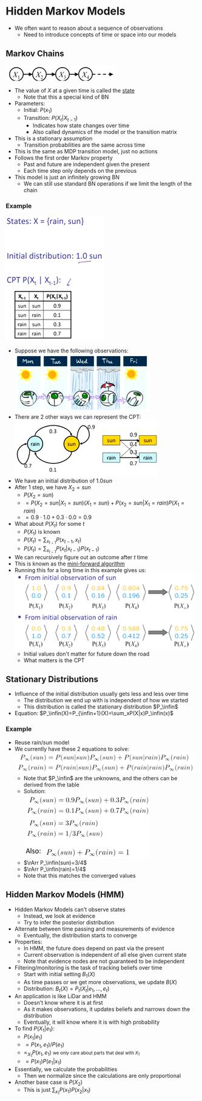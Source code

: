 # Hidden Markov Models
- We often want to reason about a sequence of observations
    - Need to introduce concepts of time or space into our models

## Markov Chains
![](images/L13/image.png)
- The value of $X$ at a given time is called the <u>state</u>
    - Note that this a special kind of BN
- Parameters:
    - Initial: $P(x_1)$
    - Transition: $P(X_t|X_{t-1})$
        - Indicates how state changes over time
        - Also called dynamics of the model or the transition matrix
- This is a stationary assumption
    - Transition probabilities are the same across time
- This is the same as MDP transition model, just no actions
- Follows the first order Markov property
    - Past and future are independent given the present
    - Each time step only depends on the previous
- This model is just an infinitely growing BN
    - We can still use standard BN operations if we limit the length of the chain

### Example
![markov chain example](images/L13/image-1.png)
- Suppose we have the following observations:<br>![observations](images/L13/image-2.png)
- There are 2 other ways we can represent the CPT:<br>![cpt](images/L13/image-3.png)
- We have an initial distribution of $1.0 sun$
- After 1 step, we have $X_2=sun$
    - $P(X_2=sun)$
    - $=P(X_2=sun|X_1=sun)(X_1=sun)+P(x_2=sun|X_1=rain)P(X_1=rain)$
    - $=0.9\cdot1.0+0.3\cdot0.0=0.9$
- What about $P(X_t)$ for some $t$
    - $P(X_1)$ is known
    - $P(X_t)=\sum_{x_{t-1}}P(x_{t-1},x_t)$
    - $P(X_t)=\sum_{x_{t-1}}P(x_t|x_{t-1})P(x_{t-1})$
- We can recursively figure out an outcome after $t$ time
- This is known as the <u>mini-forward algorithm</u>
- Running this for a long time in this example gives us:<br>![infinite](images/L13/image-4.png)
    - Initial values don't matter for future down the road
    - What matters is the CPT

## Stationary Distributions
-  Influence of the initial distribution usually gets less and less over time
    - The distribution we end up with is independent of how we started
    - This distribution is called the stationary distribution $P_\infin$
- Equation: $P_\infin(X)=P_{\infin+1}(X)=\sum_xP(X|x)P_\infin(x)$

### Example
- Reuse rain/sun model
- We currently have these 2 equations to solve:<br>![equations](images/L13/image-5.png)
    - Note that $P_\infin$ are the unknowns, and the others can be derived from the table
    - Solution:<br>![solution](images/L13/image-6.png)
    - $\rArr P_\infin(sun)=3/4$
    - $\rArr P_\infin(rain)=1/4$
    - Note that this matches the converged values

## Hidden Markov Models (HMM)
- Hidden Markov Models can't observe states
    - Instead, we look at evidence
    - Try to infer the posterior distribution
- Alternate between time passing and measurements of evidence
    - Eventually, the distribution starts to converge
- Properties:
    - In HMM, the future does depend on past via the present
    - Current observation is independent of all else given current state
    - Note that evidence nodes are not guaranteed to be independent
- Filtering/monitoring is the task of tracking beliefs over time
    - Start with initial setting $B_1(X)$
    - As time passes or we get more observations, we update $B(X)$
    - Distribution: $B_t(X)=P_t(X_t|e_1,...,e_t)$
- An application is like LiDar and HMM
    - Doesn't know where it is at first
    - As it makes observations, it updates beliefs and narrows down the distribution
    - Eventually, it will know where it is with high probability
- To find $P(X_1|e_1)$:
    - $P(x_1|e_1)$
    - $=P(x_1,e_1)/P(e_1)$
    - $\propto_{X_1}P(x_1,e_1)$ <small>we only care about parts that deal with $X_1$</small>
    - $=P(x_1)P(e_1|x_1)$
- Essentially, we calculate the probabilities
    - Then we normalize since the calculations are only proportional
- Another base case is $P(X_2)$
    - This is just $\sum_{x_1}P(x_1)P(x_2|x_1)$

